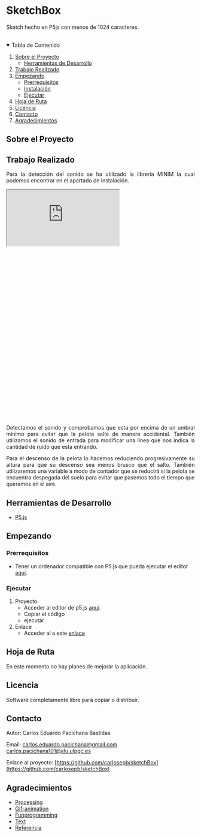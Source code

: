 # SketchBox
Sketch hecho en P5js con menos de 1024 caracteres.
<!-- PROJECT LOGO -->
<br/>


<!-- TABLE OF CONTENTS -->
<details open="open">
  <summary>Tabla de Contenido</summary>
  <ol>
    <li>
      <a href="#sobre-el-proyecto">Sobre el Proyecto</a>
      <ul>
        <li><a href="#herramientas-de-desarrollo">Herramientas de Desarrollo</a></li>
      </ul>
    </li>
    <li><a href="#trabajo-realizado">Trabajo Realizado</a></li>
    <li>
      <a href="#empezando">Empezando</a>
      <ul>
        <li><a href="#prerrequisitos">Prerrequisitos</a></li>
        <li><a href="#instalación">Instalación</a></li>
        <li><a href="#ejecutar">Ejecutar</a></li>
      </ul>
    </li>
    <li><a href="#hoja-de-ruta">Hoja de Ruta</a></li>
    <li><a href="#licencia">Licencia</a></li>
    <li><a href="#contacto">Contacto</a></li>
    <li><a href="#agradecimientos">Agradecimientos</a></li>
  </ol>
</details>



<!-- ABOUT THE PROJECT -->
## Sobre el Proyecto
## Trabajo Realizado
<p align="justify">
Para la detección del sonido se ha utilizado la librería MINIM la cual podemos encontrar en el apartado de instalación.
</p>

<iframe src="https://editor.p5js.org/carlosepb/embed/wG4uOxnR7"></iframe>
<iframe frameborder=0 style="min-width: 200px; width: 60%; height: 460px;" scrolling="no" seamless="seamless" srcdoc='<html><body><style type="text/css">.gist .gist-data { height: 400px; }</style><script src="https://editor.p5js.org/carlosepb/embed/wG4uOxnR7""></script></body></html>'></iframe> 

<p align="justify">
Detectamos el sonido y comprobamos que esta por encima de un umbral mínimo para evitar que la pelota salte de manera accidental. También utilizamos el sonido de entrada para modificar una línea que nos indica la cantidad de ruido que esta entrando.
</p>

<p align="justify">
Para el descenso de la pelota lo hacemos reduciendo progresivamente su altura para que su descenso sea menos brusco que el salto. También utilizaremos una variable a modo de contador que se reducirá si la pelota se encuentra despegada del suelo para evitar que pasemos todo el tiempo que queramos en el aire.
</p>

## Herramientas de Desarrollo

* [P5.js](https://editor.p5js.org/)

<!-- GETTING STARTED -->
## Empezando

### Prerrequisitos

* Tener un ordenador compatible con P5.js que pueda ejecutar el editor [aquí](https://editor.p5js.org/).

### Ejecutar

1. Proyecto.
    * Acceder al editor de p5.js [aquí](https://editor.p5js.org/).
    * Copiar el código
    * ejecutar
2. Enlace
    * Acceder al a este [enlace](https://editor.p5js.org/carlosepb/present/wG4uOxnR7)
 
<!-- ROADMAP -->
## Hoja de Ruta

En este momento no hay planes de mejorar la aplicación.

<!-- LICENSE -->
## Licencia

Software completamente libre para copiar o distribuir.

<!-- CONTACT -->
## Contacto

Autor: Carlos Eduardo Pacichana Bastidas

Email: carlos.eduardo.pacichana@gmail.com  carlos.pacichana101@alu.ulpgc.es

Enlace al proyecto: [https://github.com/carlosepb/sketchBox](https://github.com/carlosepb/sketchBox)

<!-- ACKNOWLEDGEMENTS -->
## Agradecimientos
* [Processing](https://processing.org/)
* [Gif-animation](https://github.com/extrapixel/gif-animation)
* [Funprogramming](https://funprogramming.org/)
* [Text](https://processing.org/reference/text_.html)
* [Referencia](https://p5js.org/es/reference/)
